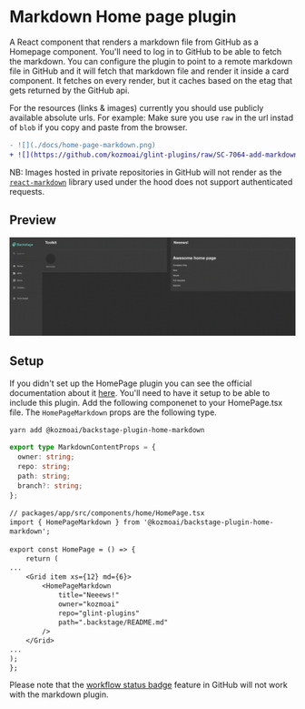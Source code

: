 # Markdown Home page plugin

A React component that renders a markdown file from GitHub as a Homepage component. You'll need to log in to GitHub to be able to fetch the markdown.
You can configure the plugin to point to a remote markdown file in GitHub and it will fetch that markdown file and render it inside a card component.
It fetches on every render, but it caches based on the etag that gets returned by the GitHub api.

For the resources (links & images) currently you should use publicly available absolute urls. For example:
Make sure you use `raw` in the url instad of `blob` if you copy and paste from the browser.

```diff
- ![](./docs/home-page-markdown.png)
+ ![](https://github.com/kozmoai/glint-plugins/raw/SC-7064-add-markdown-home-plugin/plugins/home/backstage-plugin-home-markdown/docs/home-page-markdown.png)
```

NB: Images hosted in private repositories in GitHub will not render as the [`react-markdown`](https://github.com/remarkjs/react-markdown) library used under the hood does not support authenticated requests.

## Preview

![](./docs/home-page-markdown.png)

## Setup

If you didn't set up the HomePage plugin you can see the official documentation about it [here](https://github.com/backstage/backstage/tree/master/plugins/home). You'll need to have it setup to be able to include this plugin.
Add the following componenet to your HomePage.tsx file. The `HomePageMarkdown` props are the following type.

```bash
yarn add @kozmoai/backstage-plugin-home-markdown
```

```ts
export type MarkdownContentProps = {
  owner: string;
  repo: string;
  path: string;
  branch?: string;
};
```

```tsx
// packages/app/src/components/home/HomePage.tsx
import { HomePageMarkdown } from '@kozmoai/backstage-plugin-home-markdown';

export const HomePage = () => {
    return (
...
    <Grid item xs={12} md={6}>
        <HomePageMarkdown
            title="Neeews!"
            owner="kozmoai"
            repo="glint-plugins"
            path=".backstage/README.md"
        />
    </Grid>
...
);
};
```

Please note that the [workflow status badge](https://docs.github.com/en/actions/monitoring-and-troubleshooting-workflows/adding-a-workflow-status-badge) feature in GitHub will not work with the markdown plugin.
